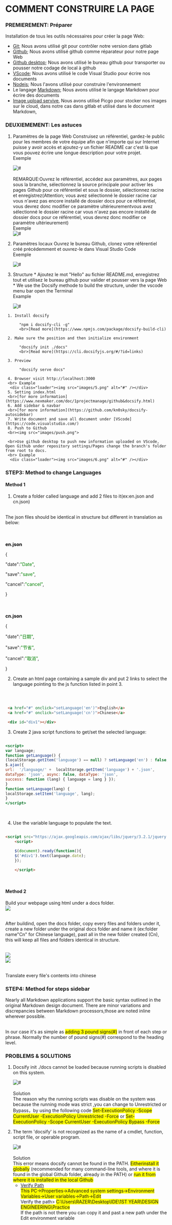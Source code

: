 <!-- How to buil web class/1pm-web.md -->
 # COMMENT CONSTRUIRE LA PAGE
 ### PREMIEREMENT: Préparer
   Installation de tous les outils nécessaires pour créer la page Web:

  - [Git](https://git-scm.com/downloads); Nous avons utilisé git pour contrôler notre version dans gitlab
  - [Github](https://github.com/); Nous avons utilisé github comme réparateur pour notre page Web
  - [Github desktop](https://desktop.github.com/); Nous avons utilisé le bureau github pour transporter ou pousser notre codage de local à github
  - [VScode](https://code.visualstudio.com/); Nous avons utilisé le code Visual Studio pour écrire nos documents
  - [Nodejs](https://nodejs.org/en/); Nous l'avons utilisé pour construire l'environnement
  - Le langage [Markdown](https://www.nexmaker.com/doc/1projectmanage/markdown.html); Nous avons utilisé le langage Markdown pour écrire des documents
  - [Image upload servive](https://www.nexmaker.com/doc/1projectmanage/imageuploadservice.html), Nous avons utilisé Picgo pour stocker nos images sur le cloud, dans notre cas dans gitlab et utilisé dans le document Markdown,
 ### DEUXIEMEMENT: Les astuces
   1. Paramètres de la page Web
      Construisez un référentiel, gardez-le public pour les membres de votre équipe afin que n'importe qui sur Internet puisse y avoir accès et ajoutez-y un fichier README car c'est là que vous pouvez écrire une longue description pour
      votre projet.
      <br>Exemple
      <div class="loader"><img src="images/1.jpg" alt="#" /></div>
      <br>REMARQUE:Ouvrez le référentiel, accédez aux paramètres, aux pages sous la branche, sélectionnez la source principale pour activer les pages Github pour ce référentiel et sous le dossier, sélectionnez racine et enregistrez(Attention; vous avez sélectionné le dossier racine car vous n'avez pas encore installé de dossier docs pour ce référentiel, vous devrez donc modifier ce paramètre ultérieurementvous avez sélectionné le dossier racine car vous n'avez pas encore installé de dossier docs pour ce référentiel, vous devrez donc modifier ce paramètre ultérieurement)
      <br> Exemple
      <div class="loader"><img src="images/2.jpg" alt="#" /></div>

   2. Paramètres locaux
      Ouvrez le bureau Github, clonez votre référentiel créé précédemment et ouvrez-le dans Visual Studio Code
      <br> Exemple
      <div class="loader"><img src="images/3.png" alt="#" /></div>

   3. Structure
    * Ajoutez le mot "Hello" au fichier README.md, enregistrez tout et utilisez le bureau github pour valider et pousser vers la page Web
    * We use the Docsify methode to build the structure, under the vscode menu bar open the Terminal
    <br> Example
      <div class="loader"><img src="images/4.png" alt="#" /></div>
     1. Install docsify

          "npm i docsify-cli -g"
          <br>[Read more](https://www.npmjs.com/package/docsify-build-cli)

     2. Make sure the position and then initialize environment
          
          "docsify init ./docs"
          <br>[Read more](https://cli.docsifyjs.org/#/?id=links)

     3. Preview
          
          "docsify serve docs"

     4. Browser visit http://localhost:3000
     <br> Example
      <div class="loader"><img src="images/5.png" alt="#" /></div>
     5. Setting index.html
     <br>[for more information](https://www.nexmaker.com/doc/1projectmanage/github&docsify.html)
     6. Add sidebar & navbar
     <br>[for more information](https://github.com/kn0sky/docsify-autosidebar)
     7. Write document and save all document under [VScode](https://code.visualstudio.com/)
     8. Push to Github
     <br><img src="images/push.png">

     <br>Use github desktop to push new information uploaded on VScode, Open Github under repository settings/Pages change the branch's folder from root to docs.
     <br> Example
      <div class="loader"><img src="images/6.png" alt="#" /></div>

### STEP3: Method to change Languages
#### Method 1
1. Create a folder called language and add 2 files to it(ex:en.json and cn.json)

<br>The json files should be identical in structure but different in translation as below:

<br><h1 style="font-size:1.5vw"><span style="color:black">en.json</span></h1>

{<p>"date":<span style="color:green">"Date"</span>,</p>
<p>"save":<span style="color:green">"save"</span>,</p>
<p>"cancel":<span style="color:green">"cancel"</span>,</p>}

<br><h1 style="font-size:1.5vw"><span style="color:black">cn.json</span></h1>

{<p>"date":<span style="color:green">"日期"</span>,</p>
<p>"save":<span style="color:green">"节省"</span>,</p>
<p>"cancel":<span style="color:green">"取消"</span>,</p>}
 
 <br>
 
2. Create an html page containing a sample div and put 2 links to select the language pointing to the js function listed in point 3.

<br>

```html

 <a href="#" onclick="setLanguage('en')">English</a> 
 <a href="#" onclick="setLanguage('cn')">Chinese</a>

 <div id="div1"></div>

```
3. Create 2 java script functions to get/set the selected language:

```htm 

<script>
var language; 
function getLanguage() {
(localStorage.getItem('language') == null) ? setLanguage('en') : false;
$.ajax({ 
url:  '/language/' +  localStorage.getItem('language') + '.json', 
dataType: 'json', async: false, dataType: 'json', 
success: function (lang) { language = lang } });
}
function setLanguage(lang) {
localStorage.setItem('language', lang);
}
</script>

```
<br>

4. Use the variable language to populate the text.

```html

<script src="https://ajax.googleapis.com/ajax/libs/jquery/3.2.1/jquery.min.js"></script>
    <script>

    $(document).ready(function(){
    $('#div1').text(language.date);
    });

    </script>
``` 
<br>

#### Method 2

Build your webpage using html under a docs folder.
<br><img src="images/docs1.png">

<br>After buildind, open the docs folder, copy every files and folders under it, create a new folder under the original docs folder and name it (ex:folder name"Cn" for Chinese language), past all in the new folder created (Cn), this will keep all files and folders identical in structure.

<p><br><img src="images/docs2.png"><br><img src="images/docs3.png"></p>
<br>Translate every file's contents into chinese 

### STEP4: Method for steps sidebar
Nearly all Markdown applications support the basic syntax outlined in the original Markdown design document. There are minor variations and discrepancies between Markdown processors,those are noted inline wherever possible.

<br>In our case it's as simple as <span style="background-color: #FFFF00">adding 3 pound signs(#)</span> in front of each step or phrase. Normally the number of pound signs(#) correspond to the heading level.

 ### PROBLEMS & SOLUTIONS
  1. Docsify init ./docs cannot be loaded because running scripts is disabled on this system.

      <div class="loader"><img src="images/7.jpg" alt="#" /></div>
      <br>Solution
       <br>The reason why the running scripts was disable on the system was because the running mode was strict ,you can change to Unrestricted or Bypass，by using the following code <span style="background-color: #FFFF00">Set-ExecutionPolicy -Scope CurrentUser -ExecutionPolicy Unrestricted -Force</span> or <span style="background-color: #FFFF00">Set-ExecutionPolicy -Scope CurrentUser -ExecutionPolicy Bypass -Force</span>
  2. The term 'docsify' is not recognized as the name of a cmdlet, function, script file, or operable program.

      <div class="loader"><img src="images/8.jpg" alt="#" /></div>
      <br>Solution
       <br>This error means docsify cannot be found in the PATH. <span style="background-color: #FFFF00">Eitherinstall it globally</span> (recommended for many command-line tools, and where it is found in the global Github folder, already in the PATH) or <span style="background-color: #FFFF00">run it from where it is installed in the local Github</span>

     - [Verify Path](https://www.youtube.com/watch?v=pg4t48BPmh8&t=134s)
       <br><span style="background-color: #FFFF00">This PC->Properties->Advanced system settings->Environment Variables->User variables->Path->Edit</span>
       <br>Verify the path> <span style="background-color: #FFFF00">C:\Users\RAZER\Desktop\IDE\1ST YEAR\DESIGN ENGINEERING\Practice</span>
       <br>If the path is not there you can copy it and past a new path under the Edit environment variable
       <br>

  


  

